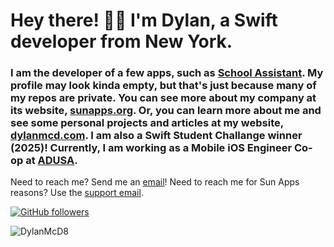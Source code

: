 []()
# Hey there! 👋🏻  I'm Dylan, a Swift developer from New York.

### I am the developer of a few apps, such as [School Assistant](https://sunapps.org/sa). My profile may look kinda empty, but that's just because many of my repos are private. You can see more about my company at its website, [sunapps.org](https://sunapps.org). Or, you can learn more about me and see some personal projects and articles at my website, [dylanmcd.com](https://dylanmcd.com). I am also a Swift Student Challange winner (2025)! Currently, I am working as a Mobile iOS Engineer Co-op at [ADUSA](https://adusa.com).

Need to reach me? Send me an [email](mailto:dylan@dylanmcd.com)! Need to reach me for Sun Apps reasons? Use the [support email](mailto:support@sunapps.org).

[![GitHub followers](https://img.shields.io/github/followers/DylanMcD8?label=Followers&style=social)](https://github.com/DylanMcD8/)
<p align="left"> <img src="https://komarev.com/ghpvc/?username=DylanMcD8" alt="DylanMcD8" /> </p>
